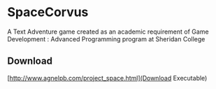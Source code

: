 # SpaceCorvus

A Text Adventure game created as an academic requirement of Game Development : Advanced Programming program at Sheridan College

## Download

[http://www.agnelpb.com/project_space.html](Download Executable)
